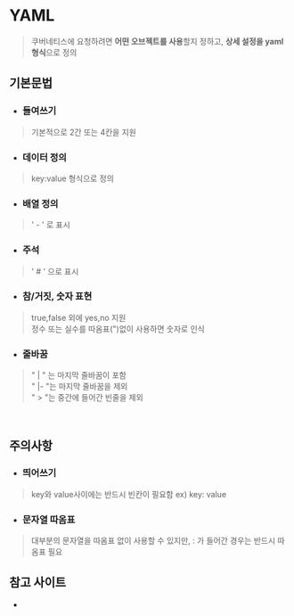 # YAML
> 쿠버네티스에 요청하려면 **어떤 오브젝트를 사용**할지 정하고, **상세 설정을 yaml형식**으로 정의

## 기본문법
* ### 들여쓰기
> 기본적으로 2간 또는 4칸을 지원
* ### 데이터 정의
> key:value 형식으로 정의
* ### 배열 정의
> ' - ' 로 표시 
* ### 주석
> ' # ' 으로 표시
* ### 참/거짓, 숫자 표현
> true,false 외에 yes,no 지원<br>
> 정수 또는 실수를 따옴표(")없이 사용하면 숫자로 인식
* ### 줄바꿈
> " | " 는 마지막 줄바꿈이 포함<br>
> " |- "는 마지막 줄바꿈을 제외<br>
> " > "는 중간에 들어간 빈줄을 제외
<br>

## 주의사항
* ### 띄어쓰기
> key와 value사이에는 반드시 빈칸이 필요함 ex) key: value
* ### 문자열 따옴표
> 대부분의 문자열을 따옴표 없이 사용할 수 있지만, : 가 들어간 경우는 반드시 따옴표 필요

## 참고 사이트
* 
